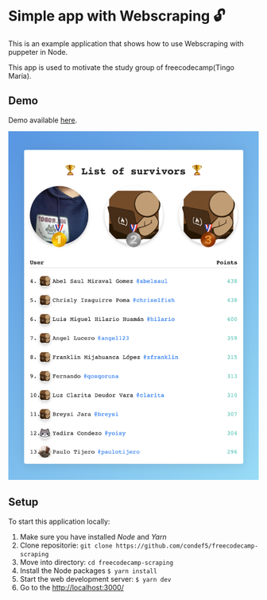 # Simple app with Webscraping 🔓

This is an example application that shows how to use Webscraping with puppeter in Node.

This app is used to motivate the study group of freecodecamp(Tingo María).

## Demo

Demo available [here](https://space-fcc-leaderboard.now.sh/).

![Demo#1](preview.png)

## Setup

To start this application locally:

1. Make sure you have installed _Node_ and _Yarn_
2. Clone repositorie: `git clone https://github.com/condef5/freecodecamp-scraping`
3. Move into directory: `cd freecodecamp-scraping`
4. Install the Node packages `$ yarn install`
5. Start the web development server: `$ yarn dev`
6. Go to the [http://localhost:3000/](http://localhost:3000/)
